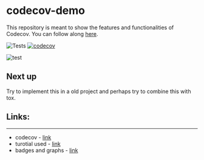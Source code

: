 # codecov-demo
This repository is meant to show the features and functionalities of Codecov. You can follow along [here](https://docs.codecov.com/docs/codecov-tutorial).

![Tests](https://github.com/stijn-arends/codecov-demo/actions/workflows/api.yml/badge.svg)
[![codecov](https://codecov.io/gh/stijn-arends/codecov-demo/branch/main/graph/badge.svg?token=Dc4zFPbIfL)](https://codecov.io/gh/stijn-arends/codecov-demo)


![test](https://codecov.io/gh/stijn-arends/codecov-demo/branch/main/graphs/sunburst.svg?token=Dc4zFPbIfL)

## Next up

Try to implement this in a old project and perhaps try to combine this with tox.


## Links:
* * *
* codecov - [link](https://app.codecov.io/gh)
* turotial used - [link](https://docs.codecov.com/docs/codecov-tutorial)
* badges and graphs - [link](https://app.codecov.io/gh/stijn-arends/codecov-demo/settings/badge)
